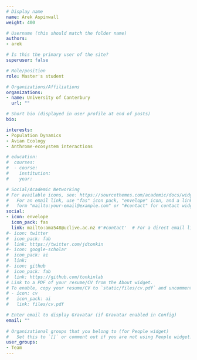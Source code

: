 ```yaml
---
# Display name
name: Arek Aspinwall 
weight: 400

# Username (this should match the folder name)
authors:
- arek

# Is this the primary user of the site?
superuser: false

# Role/position
role: Master's student

# Organizations/Affiliations
organizations:
- name: University of Canterbury
  url: ""

# Short bio (displayed in user profile at end of posts)
bio: 

interests:
- Population Dynamics
- Avian Ecology
- Anthrome-ecosystem interactions

# education:
#  courses:
#  - course: 
#    institution: 
#    year: 

# Social/Academic Networking
# For available icons, see: https://sourcethemes.com/academic/docs/widgets/#icons
#   For an email link, use "fas" icon pack, "envelope" icon, and a link in the
#   form "mailto:your-email@example.com" or "#contact" for contact widget.
social:
- icon: envelope
  icon_pack: fas
  link: mailto:ama548@uclive.ac.nz #'#contact'  # For a direct email link, use "mailto:test@example.org".
#- icon: twitter
#  icon_pack: fab
#  link: https://twitter.com/jdtonkin
#- icon: google-scholar
#  icon_pack: ai
#  link: 
#- icon: github
#  icon_pack: fab
#  link: https://github.com/tonkinlab
# Link to a PDF of your resume/CV from the About widget.
# To enable, copy your resume/CV to `static/files/cv.pdf` and uncomment the lines below.  
# - icon: cv
#   icon_pack: ai
#   link: files/cv.pdf

# Enter email to display Gravatar (if Gravatar enabled in Config)
email: ""
  
# Organizational groups that you belong to (for People widget)
#   Set this to `[]` or comment out if you are not using People widget.  
user_groups:
- Team
---
```


